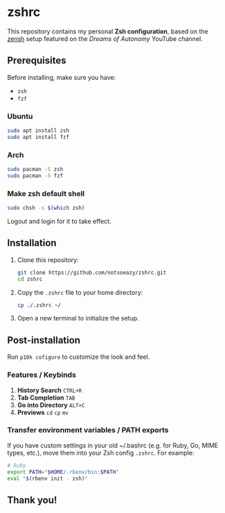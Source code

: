 # zshrc

This repository contains my personal **Zsh configuration**, based on the [zensh](https://github.com/dreamsofautonomy/zensh) setup featured on the *Dreams of Autonomy* YouTube channel.

## Prerequisites

Before installing, make sure you have:

- `zsh`
- `fzf`

### Ubuntu
```bash
sudo apt install zsh
sudo apt install fzf
```
### Arch
```bash
sudo pacman -S zsh
sudo pacman -S fzf
```
### Make zsh default shell
```bash
sudo chsh -s $(which zsh)
```
Logout and login for it to take effect.
## Installation

1. Clone this repository:
   ```bash
   git clone https://github.com/notsoeazy/zshrc.git
   cd zshrc
   ```
2. Copy the `.zshrc` file to your home directory:
    ```bash
    cp ./.zshrc ~/
    ```
3. Open a new terminal to initialize the setup.

## Post-installation

Run `p10k cofigure` to customize the look and feel.

### Features / Keybinds
1. **History Search** `CTRL+R`
2. **Tab Completion** `TAB`
3. **Go into Directory** `ALT+C`
4. **Previews** `cd` `cp` `mv`

### Transfer environment variables / PATH exports
If you have custom settings in your old ~/.bashrc (e.g. for Ruby, Go, MIME types, etc.), move them into your Zsh config `.zshrc`. For example:

```bash
# Ruby
export PATH="$HOME/.rbenv/bin:$PATH"
eval "$(rbenv init - zsh)"
```

## Thank you!
